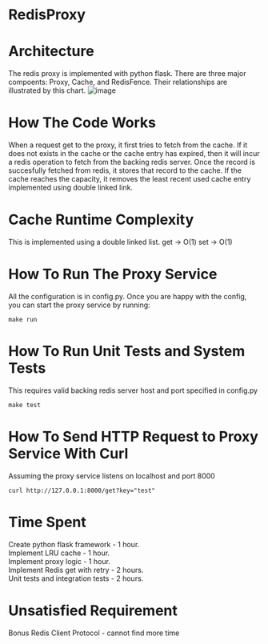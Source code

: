 # RedisProxy

# Architecture

The redis proxy is implemented with python flask. There are three major compoents: Proxy, Cache, and RedisFence. Their relationships are illustrated by this chart.
![image](https://user-images.githubusercontent.com/54859268/167300943-27da467f-7283-4888-a5ab-3e1749a42439.png)

# How The Code Works

When a request get to the proxy, it first tries to fetch from the cache. If it does not exists in the cache or the cache entry has expired, then it will incur a redis operation to fetch from the backing redis server. Once the record is succesfully fetched from redis, it stores that record to the cache. If the cache reaches the capacity, it removes the least recent used cache entry implemented using double linked link.

# Cache Runtime Complexity

This is implemented using a double linked list.
get -> O(1) set -> O(1)

# How To Run The Proxy Service

All the configuration is in config.py. Once you are happy with the config, you can start the proxy service by running:

```
make run
```


# How To Run Unit Tests and System Tests

This requires valid backing redis server host and port specified in config.py

```
make test
```

# How To Send HTTP Request to Proxy Service With Curl

Assuming the proxy service listens on localhost and port 8000
```
curl http://127.0.0.1:8000/get?key="test"
```


# Time Spent

Create python flask framework - 1 hour.  
Implement LRU cache - 1 hour.  
Implement proxy logic - 1 hour.  
Implement Redis get with retry - 2 hours.  
Unit tests and integration tests - 2 hours.  

# Unsatisfied Requirement

Bonus Redis Client Protocol - cannot find more time

